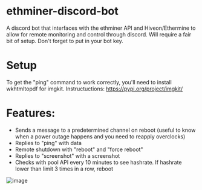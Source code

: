 # ethminer-discord-bot
A discord bot that interfaces with the ethminer API and Hiveon/Ethermine to allow for remote monitoring and control through discord. Will require a fair bit of setup. Don't forget to put in your bot key.

# Setup

To get the "ping" command to work correctly, you'll need to install wkhtmltopdf for imgkit. Instructuctions:
https://pypi.org/project/imgkit/

# Features:
- Sends a message to a predetermined channel on reboot (useful to know when a power outage happens and you need to reapply overclocks)
- Replies to "ping" with data
- Remote shutdown with "reboot" and "force reboot"
- Replies to "screenshot" with a screenshot
- Checks with pool API every 10 minutes to see hashrate. If hashrate lower than limit 3 times in a row, reboot

![image](https://user-images.githubusercontent.com/36900762/115118918-e725e880-9fcf-11eb-87a4-a74c10ae2ff7.png)

